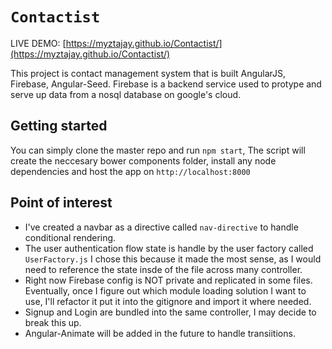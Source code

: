# `Contactist` 
LIVE DEMO: [https://myztajay.github.io/Contactist/](https://myztajay.github.io/Contactist/)

This project is contact management system that is built AngularJS, Firebase, Angular-Seed. Firebase is a backend service used to protype and serve up data from a nosql database on google's cloud. 

## Getting started

You can simply clone the master repo and run  ``` npm start ```, The script will create the neccesary bower components folder, install any
node dependencies and host the app on ```http://localhost:8000```

## Point of interest 
-   I've created a navbar as a directive called `nav-directive` to handle conditional rendering.
-   The user authentication flow state is handle by the user factory called ```UserFactory.js``` I chose this
because it made the most sense, as I would need to reference the state insde of the file across many controller.
-   Right now Firebase config is NOT private and replicated in some files. Eventually, once I figure out which module loading solution I want to use,
I'll refactor it put it into the gitignore and import it where needed.
-   Signup and Login are bundled into the same controller, I may decide to break this up.
-   Angular-Animate will be added in the future to handle transiitions.

